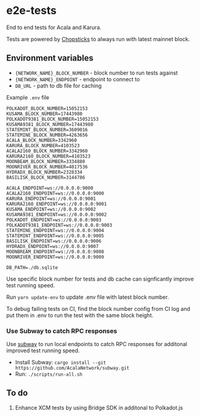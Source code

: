 # e2e-tests

End to end tests for Acala and Karura.

Tests are powered by [Chopsticks](http://github.com/AcalaNetwork/chopsticks) to always run with latest mainnet block.

## Environment variables

- `{NETWORK_NAME}_BLOCK_NUMBER` - block number to run tests against
- `{NETWORK_NAME}_ENDPOINT` - endpoint to connect to
- `DB_URL` - path to db file for caching

Example `.env` file

```
POLKADOT_BLOCK_NUMBER=15052153
KUSAMA_BLOCK_NUMBER=17443980
POLKADOT9381_BLOCK_NUMBER=15052153
KUSAMA9381_BLOCK_NUMBER=17443980
STATEMINT_BLOCK_NUMBER=3609016
STATEMINE_BLOCK_NUMBER=4263656
ACALA_BLOCK_NUMBER=3342960
KARURA_BLOCK_NUMBER=4103523
ACALA2160_BLOCK_NUMBER=3342960
KARURA2160_BLOCK_NUMBER=4103523
MOONBEAM_BLOCK_NUMBER=3334880
MOONRIVER_BLOCK_NUMBER=4017536
HYDRADX_BLOCK_NUMBER=2328334
BASILISK_BLOCK_NUMBER=3144786

ACALA_ENDPOINT=ws://0.0.0.0:9000
ACALA2160_ENDPOINT=ws://0.0.0.0:9000
KARURA_ENDPOINT=ws://0.0.0.0:9001
KARURA2160_ENDPOINT=ws://0.0.0.0:9001
KUSAMA_ENDPOINT=ws://0.0.0.0:9002
KUSAMA9381_ENDPOINT=ws://0.0.0.0:9002
POLKADOT_ENDPOINT=ws://0.0.0.0:9003
POLKADOT9381_ENDPOINT=ws://0.0.0.0:9003
STATEMINE_ENDPOINT=ws://0.0.0.0:9004
STATEMINT_ENDPOINT=ws://0.0.0.0:9005
BASILISK_ENDPOINT=ws://0.0.0.0:9006
HYDRADX_ENDPOINT=ws://0.0.0.0:9007
MOONBREAM_ENDPOINT=ws://0.0.0.0:9008
MOONRIVER_ENDPOINT=ws://0.0.0.0:9009

DB_PATH=./db.sqlite
```

Use specific block number for tests and db cache can signficantly improve test running speed.

Run `yarn update-env` to update .env file with latest block number.

To debug failing tests on CI, find the block number config from CI log and put them in .env to run the test with the same block height.

### Use Subway to catch RPC responses

Use [subway](http://github.com/AcalaNetwork/subway) to run local endpoints to catch RPC responses for additonal improved test running speed.

- Install Subway: `cargo install --git https://github.com/AcalaNetwork/subway.git`
- Run: `./scripts/run-all.sh`

## To do
1. Enhance XCM tests by using Bridge SDK in additonal to Polkadot.js
